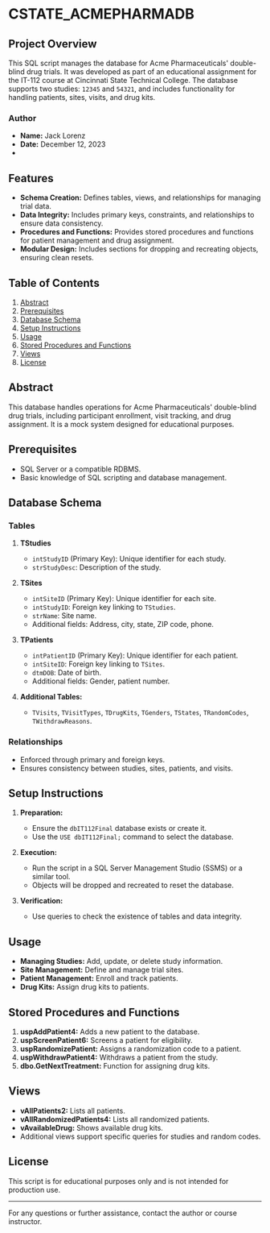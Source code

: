 # CSTATE_ACMEPHARMADB

## Project Overview

This SQL script manages the database for Acme Pharmaceuticals' double-blind drug trials. It was developed as part of an educational assignment for the IT-112 course at Cincinnati State Technical College. The database supports two studies: `12345` and `54321`, and includes functionality for handling patients, sites, visits, and drug kits.

### Author

- **Name:** Jack Lorenz  
- **Date:** December 12, 2023
- 
## Features

- **Schema Creation:** Defines tables, views, and relationships for managing trial data.
- **Data Integrity:** Includes primary keys, constraints, and relationships to ensure data consistency.
- **Procedures and Functions:** Provides stored procedures and functions for patient management and drug assignment.
- **Modular Design:** Includes sections for dropping and recreating objects, ensuring clean resets.

## Table of Contents

1. [Abstract](#abstract)  
2. [Prerequisites](#prerequisites)  
3. [Database Schema](#database-schema)  
4. [Setup Instructions](#setup-instructions)  
5. [Usage](#usage)  
6. [Stored Procedures and Functions](#stored-procedures-and-functions)  
7. [Views](#views)  
8. [License](#license)

## Abstract

This database handles operations for Acme Pharmaceuticals' double-blind drug trials, including participant enrollment, visit tracking, and drug assignment. It is a mock system designed for educational purposes.

## Prerequisites

- SQL Server or a compatible RDBMS.  
- Basic knowledge of SQL scripting and database management.

## Database Schema

### Tables

1. **TStudies**  

   - `intStudyID` (Primary Key): Unique identifier for each study.  
   - `strStudyDesc`: Description of the study.

2. **TSites**  

   - `intSiteID` (Primary Key): Unique identifier for each site.  
   - `intStudyID`: Foreign key linking to `TStudies`.  
   - `strName`: Site name.  
   - Additional fields: Address, city, state, ZIP code, phone.

3. **TPatients**  

   - `intPatientID` (Primary Key): Unique identifier for each patient.  
   - `intSiteID`: Foreign key linking to `TSites`.  
   - `dtmDOB`: Date of birth.  
   - Additional fields: Gender, patient number.

4. **Additional Tables:**  

   - `TVisits`, `TVisitTypes`, `TDrugKits`, `TGenders`, `TStates`, `TRandomCodes`, `TWithdrawReasons`.

### Relationships

- Enforced through primary and foreign keys.  
- Ensures consistency between studies, sites, patients, and visits.

## Setup Instructions

1. **Preparation:**  

   - Ensure the `dbIT112Final` database exists or create it.  
   - Use the `USE dbIT112Final;` command to select the database.

2. **Execution:**  

   - Run the script in a SQL Server Management Studio (SSMS) or a similar tool.  
   - Objects will be dropped and recreated to reset the database.

3. **Verification:**  

   - Use queries to check the existence of tables and data integrity.

## Usage

- **Managing Studies:** Add, update, or delete study information.  
- **Site Management:** Define and manage trial sites.  
- **Patient Management:** Enroll and track patients.  
- **Drug Kits:** Assign drug kits to patients.

## Stored Procedures and Functions

1. **uspAddPatient4:** Adds a new patient to the database.  
2. **uspScreenPatient6:** Screens a patient for eligibility.  
3. **uspRandomizePatient:** Assigns a randomization code to a patient.  
4. **uspWithdrawPatient4:** Withdraws a patient from the study.  
5. **dbo.GetNextTreatment:** Function for assigning drug kits.

## Views

- **vAllPatients2:** Lists all patients.  
- **vAllRandomizedPatients4:** Lists all randomized patients.  
- **vAvailableDrug:** Shows available drug kits.  
- Additional views support specific queries for studies and random codes.

## License

This script is for educational purposes only and is not intended for production use.

---

For any questions or further assistance, contact the author or course instructor.


